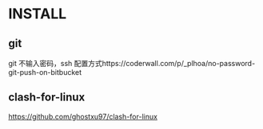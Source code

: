 # INSTALL
## git
git 不输入密码，ssh 配置方式https://coderwall.com/p/_plhoa/no-password-git-push-on-bitbucket

## clash-for-linux
https://github.com/ghostxu97/clash-for-linux
